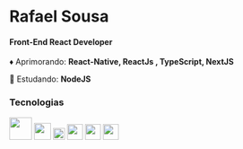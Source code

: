 # **Rafael Sousa**  
#### **Front-End React Developer**
  

      
       
       
:diamonds: Aprimorando: **React-Native, ReactJs , TypeScript, NextJS**  

📖 Estudando: **NodeJS**




### Tecnologias
  
<img src="https://upload.wikimedia.org/wikipedia/commons/thumb/a/a7/React-icon.svg/200px-React-icon.svg.png" width="40"> <img src="https://upload.wikimedia.org/wikipedia/commons/thumb/6/61/HTML5_logo_and_wordmark.svg/1200px-HTML5_logo_and_wordmark.svg.png" width="30"> <img src="https://upload.wikimedia.org/wikipedia/commons/thumb/d/d5/CSS3_logo_and_wordmark.svg/1200px-CSS3_logo_and_wordmark.svg.png" width="21"> <img src="https://upload.wikimedia.org/wikipedia/commons/thumb/9/99/Unofficial_JavaScript_logo_2.svg/260px-Unofficial_JavaScript_logo_2.svg.png" width="28"> <img 
src="https://upload.wikimedia.org/wikipedia/commons/thumb/4/4c/Typescript_logo_2020.svg/300px-Typescript_logo_2020.svg.png" width="28" >  <img 
src="https://cdn.worldvectorlogo.com/logos/redux.svg" width="28" > 
  
  

